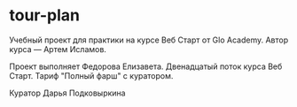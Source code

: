 # tour-plan
Учебный проект для практики на курсе Веб Старт от Glo Academy. Автор курса — Артем Исламов.

Проект выполняет
Федорова Елизавета. Двенадцатый поток курса Веб Старт. Тариф "Полный фарш" с куратором.

Куратор
Дарья Подковыркина
